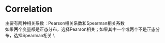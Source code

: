 # Correlation
主要有两种相关系数：Pearson相关系数和Spearman相关系数 \
如果两个变量都是正态分布，选择Pearson相关；如果其中一个或两个不是正态分布，选择Spearman相关 \
